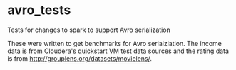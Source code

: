 # avro_tests
Tests for changes to spark to support Avro serialization 

These were written to get benchmarks for Avro serialziation. The income data is from
Cloudera's quickstart VM test data sources and the rating data is 
from http://grouplens.org/datasets/movielens/.
